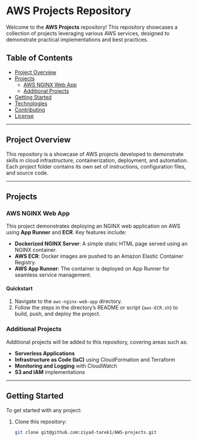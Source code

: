 # AWS Projects Repository

Welcome to the **AWS Projects** repository! This repository showcases a collection of projects leveraging various AWS services, designed to demonstrate practical implementations and best practices.

## Table of Contents

- [Project Overview](#project-overview)
- [Projects](#projects)
  - [AWS NGINX Web App](#aws-nginx-web-app)
  - [Additional Projects](#additional-projects)
- [Getting Started](#getting-started)
- [Technologies](#technologies)
- [Contributing](#contributing)
- [License](#license)

---

## Project Overview

This repository is a showcase of AWS projects developed to demonstrate skills in cloud infrastructure, containerization, deployment, and automation. Each project folder contains its own set of instructions, configuration files, and source code.

---

## Projects

### AWS NGINX Web App

This project demonstrates deploying an NGINX web application on AWS using **App Runner** and **ECR**. Key features include:

- **Dockerized NGINX Server**: A simple static HTML page served using an NGINX container.
- **AWS ECR**: Docker images are pushed to an Amazon Elastic Container Registry.
- **AWS App Runner**: The container is deployed on App Runner for seamless service management.

#### Quickstart

1. Navigate to the `aws-nginx-web-app` directory.
2. Follow the steps in the directory’s README or script (`aws-ECR.sh`) to build, push, and deploy the project.

### Additional Projects

Additional projects will be added to this repository, covering areas such as:
- **Serverless Applications**
- **Infrastructure as Code (IaC)** using CloudFormation and Terraform
- **Monitoring and Logging** with CloudWatch
- **S3 and IAM** implementations

---

## Getting Started

To get started with any project:
1. Clone this repository:
   ```bash
   git clone git@github.com:ziyad-tarek1/AWS-projects.git
